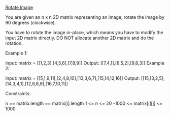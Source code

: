 [Rotate Image](https://leetcode.com/problems/rotate-image/)

You are given an n x n 2D matrix representing an image, rotate the image by 90 degrees (clockwise).

You have to rotate the image in-place, which means you have to modify the input 2D matrix directly. DO NOT allocate another 2D matrix and do the rotation.

 

Example 1:


Input: matrix = [[1,2,3],[4,5,6],[7,8,9]]
Output: [[7,4,1],[8,5,2],[9,6,3]]
Example 2:


Input: matrix = [[5,1,9,11],[2,4,8,10],[13,3,6,7],[15,14,12,16]]
Output: [[15,13,2,5],[14,3,4,1],[12,6,8,9],[16,7,10,11]]
 

Constraints:

n == matrix.length == matrix[i].length
1 <= n <= 20
-1000 <= matrix[i][j] <= 1000

